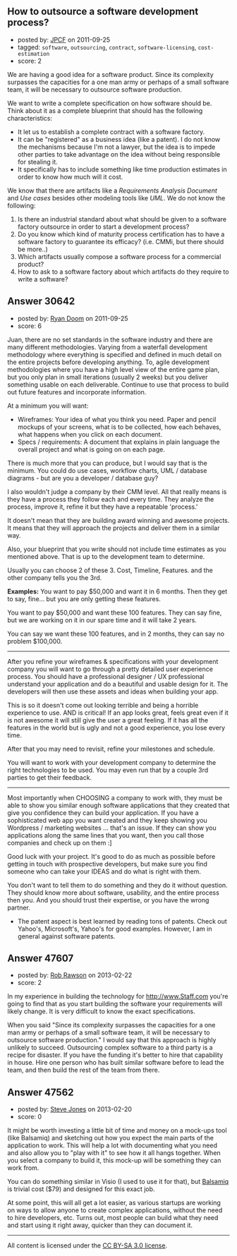 ## How to outsource a software development process?

- posted by: [JPCF](https://stackexchange.com/users/-1/13524-jpcf) on 2011-09-25
- tagged: `software`, `outsourcing`, `contract`, `software-licensing`, `cost-estimation`
- score: 2

We are having a good idea for a software product. Since its complexity surpasses the capacities for a one man army or perhaps of a small software team, it will be necessary to outsource software production.

We want to write a complete specification on how software should be. Think about it as a complete blueprint that should has the following characteristics:

 - It let us to establish a complete contract with a software factory.
 - It can be "registered" as a business idea (like a patent). I do not know the mechanisms because I'm not a lawyer, but the idea is to impede other parties to take advantage on the idea without being responsible for stealing it.
 - It specifically has to include something like time production estimates in order to know how much will it cost. 

We know that there are artifacts like a *Requirements Analysis Document* and *Use cases* besides other modeling tools like *UML*. We do not know the following:

 1. Is there an industrial standard about what should be given to a software factory outsource in order to start a development process?
 2. Do you know which kind of maturity process certification has to have a software factory to  guarantee its efficacy? (i.e. CMMi, but there should be more..)
 3. Which artifacts usually compose a software process for a commercial product?
 4. How to ask to a software factory about which artifacts do they require to write a software?

 


## Answer 30642

- posted by: [Ryan Doom](https://stackexchange.com/users/-1/5655-ryan-doom) on 2011-09-25
- score: 6

Juan, there are no set standards in the software industry and there are many different methodologies.  Varying from a waterfall development methodology where everything is specified and defined in much detail on the entire projects before developing anything. To, agile development methodologies where you have a high level view of the entire game plan, but you only plan in small iterations (usually 2 weeks) but you deliver something usable on each deliverable. Continue to use that process to build out future features and incorporate information.

At a minimum you will want:

- Wireframes: Your idea of what you think you need. Paper and pencil mockups of your screens, what is to be collected, how each behaves, what happens when you click on each document.
- Specs / requirements: A document that explains in plain language the overall project and what is going on on each page.

There is much more that you can produce, but I would say that is the minimum. You could do use cases, workflow charts, UML / database diagrams - but are you a developer / database guy?

I also wouldn't judge a company by their CMM level. All that really means is they have a process they follow each and every time. They analyze the process, improve it, refine it but they have a repeatable 'process.' 

It doesn't mean that they are building award winning and awesome projects. It means that they will approach the projects and deliver them in a similar way.

Also, your blueprint that you write should not include time estimates as you mentioned above.  That is up to the development team to determine.

Usually you can choose 2 of these 3.  Cost, Timeline, Features. and the other company tells you the 3rd.

**Examples:**
You want to pay $50,000 and want it in 6 months. Then they get to say, fine... but you are only getting these features.

You want to pay $50,000 and want these 100 features. They can say fine, but we are working on it in our spare time and it will take 2 years.

You can say we want these 100 features, and in 2 months, they can say no problem $100,000.

-------

After you refine your wireframes & specifications with your development company you will want to go through a pretty detailed user experience process. You should have a professional designer / UX professional understand your application and do a beautiful and usable design for it. The developers will then use these assets and ideas when building your app. 

This is so it doesn't come out looking terrible and being a horrible experience to use. AND is critical! If an app looks great, feels great even if it is not awesome it will still give the user a great feeling. If it has all the features in the world but is ugly and not a good experience, you lose every time.

After that you may need to revisit, refine your milestones and schedule.

You will want to work with your development company to determine the right technologies to be used. You may even run that by a couple 3rd parties to get their feedback.

--------------

Most importantly when CHOOSING a company to work with, they must be able to show you similar enough software applications that they created that give you confidence they can build your application. If you have a sophisticated web app you want created and they keep showing you Wordpress / marketing websites ... that's an issue.  If they can show you applications along the same lines that you want, then you call those companies and check up on them :]

Good luck with your project.  It's good to do as much as possible before getting in touch with prospective developers, but make sure you find someone who can take your IDEAS and do what is right with them. 

You don't want to tell them to do something and they do it without question. They should know more about software, usability, and the entire process then you. And you should trust their expertise, or you have the wrong partner.


- The patent aspect is best learned by reading tons of patents. Check out Yahoo's, Microsoft's, Yahoo's for good examples.  However, I am in general against software patents.  







## Answer 47607

- posted by: [Rob Rawson](https://stackexchange.com/users/-1/23682-rob-rawson) on 2013-02-22
- score: 2

In my experience in building the technology for http://www.Staff.com you're going to find that as you start building the software your requirements will likely change. It is very difficult to know the exact specifications.

When you said "Since its complexity surpasses the capacities for a one man army or perhaps of a small software team, it will be necessary to outsource software production." I would say that this approach is highly unlikely to succeed. Outsourcing complex software to a third party is a recipe for disaster. If you have the funding it's better to hire that capability in house. Hire one person who has built similar software before to lead the team, and then build the rest of the team from there.


## Answer 47562

- posted by: [Steve Jones](https://stackexchange.com/users/-1/12985-steve-jones) on 2013-02-20
- score: 0

<p>It might be worth investing a little bit of time and money on a mock-ups tool (like Balsamiq) and sketching out how you expect the main parts of the application to work. This will help a lot with documenting what you need and also allow you to "play with it" to see how it all hangs together. When you select a company to build it, this mock-up will be something they can work from.</p>

<p>You can do something similar in Visio (I used to use it for that), but <a href="http://www.balsamiq.com/" rel="nofollow">Balsamiq</a> is trivial cost ($79) and designed for this exact job.</p>

<p>At some point, this will all get a lot easier, as various startups are working on ways to allow anyone to create complex applications, without the need to hire developers, etc. Turns out, most people can build what they need and start using it right away, quicker than they can document it.</p>




---

All content is licensed under the [CC BY-SA 3.0 license](https://creativecommons.org/licenses/by-sa/3.0/).
